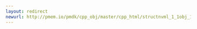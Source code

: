 ```yaml
---
layout: redirect
newurl: http://pmem.io/pmdk/cpp_obj/master/cpp_html/structnvml_1_1obj_1_1standard__alloc__policy_1_1rebind.html
---
```

